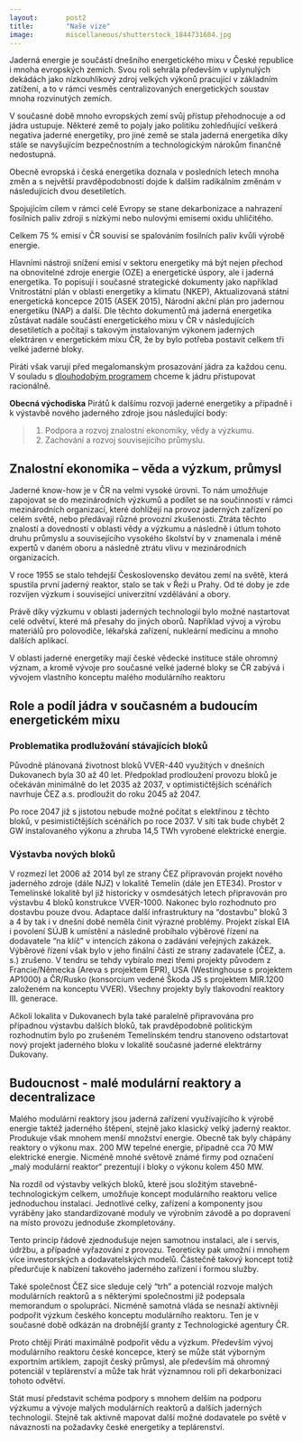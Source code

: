 ```yaml
---
layout:       post2
title:        "Naše vize"
image:        miscellaneous/shutterstock_1844731684.jpg
---
```


Jaderná energie je součástí dnešního energetického mixu v České republice i mnoha evropských zemích. Svou roli sehrála především v uplynulých dekádách jako nízkouhlíkový zdroj velkých výkonů pracující v základním zatížení, a to v rámci vesměs centralizovaných energetických soustav mnoha rozvinutých zemích.

V současné době mnoho evropských zemí svůj přístup přehodnocuje a od jádra ustupuje. Některé země to pojaly jako politiku zohledňující veškerá negativa jaderné energetiky, pro jiné země se stala jaderná energetika díky stále se navyšujícím bezpečnostním a technologickým nárokům finančně nedostupná.

Obecně evropská i česká energetika doznala v posledních letech mnoha změn a s největší pravděpodobností dojde k dalším radikálním změnám v následujících dvou desetiletích.

Spojujícím cílem v rámci celé Evropy se stane dekarbonizace a nahrazení fosilních paliv zdroji s nízkými nebo nulovými emisemi oxidu uhličitého.

Celkem 75 % emisí v ČR souvisí se spalováním fosilních paliv kvůli výrobě energie.

Hlavními nástroji snížení emisí v sektoru energetiky má být nejen přechod na obnovitelné zdroje energie (OZE) a energetické úspory, ale i jaderná energetika. To popisují i současné strategické dokumenty jako například Vnitrostátní plán v oblasti energetiky a klimatu (NKEP), Aktualizovaná státní energetická koncepce 2015 (ASEK 2015), Národní akční plán pro jadernou energetiku (NAP) a další. Dle těchto dokumentů má jaderná energetika zůstávat nadále součástí energetického mixu v ČR v následujících desetiletích a počítají s takovým instalovaným výkonem jaderných elektráren v energetickém mixu ČR, že by bylo potřeba postavit celkem tři velké jaderné bloky.

Piráti však varují před megalomanským prosazování jádra za každou cenu. V souladu s [dlouhodobým programem](https://www.pirati.cz/program/dlouhodoby/energetika/) chceme k jádru přistupovat racionálně.

**Obecná východiska** Pirátů k dalšímu rozvoji jaderné energetiky a případně i k výstavbě nového jaderného zdroje jsou následující body:

> 1.  Podpora a rozvoj znalostní ekonomiky, vědy a výzkumu.
> 2.  Zachování a rozvoj souvisejícího průmyslu.


## Znalostní ekonomika – věda a výzkum, průmysl

Jaderné know-how je v ČR na velmi vysoké úrovni. To nám umožňuje zapojovat se do mezinárodních výzkumů a podílet se na součinnosti v rámci mezinárodních organizací, které dohlížejí na provoz jaderných zařízení po celém světě, nebo předávají různé provozní zkušenosti. Ztráta těchto znalostí a dovedností v oblasti vědy a výzkumu a následně i útlum tohoto druhu průmyslu a souvisejícího vysokého školství by v znamenala i méně expertů v daném oboru a následně ztrátu vlivu v mezinárodních organizacích.

V roce 1955 se stalo tehdejší Československo devátou zemí na světě, která spustila první jaderný reaktor, stalo se tak v Řeži u Prahy. Od té doby je zde rozvíjen výzkum i související univerzitní vzdělávání a obory.

Právě díky výzkumu v oblasti jaderných technologií bylo možné nastartovat celé odvětví, které má přesahy do jiných oborů. Například vývoj a výrobu materiálů pro polovodiče, lékařská zařízení, nukleární medicínu a mnoho dalších aplikací.

V oblasti jaderné energetiky mají české vědecké instituce stále ohromný význam, a kromě vývoje pro současné velké jaderné bloky se ČR zabývá i vývojem vlastního konceptu malého modulárního reaktoru

## Role a podíl jádra v současném a budoucím energetickém mixu

### Problematika prodlužování stávajících bloků

Původně plánovaná životnost bloků VVER-440 využitých v dnešních Dukovanech byla 30 až 40 let. Předpoklad prodloužení provozu bloků je očekáván minimálně do let 2035 až 2037, v optimističtějších scénářích navrhuje ČEZ a.s. prodloužit do roku 2045 až 2047.

Po roce 2047 již s jistotou nebude možné počítat s elektřinou z těchto bloků, v pesimističtějších scénářích po roce 2037. V síti tak bude chybět 2 GW instalovaného výkonu a zhruba 14,5 TWh vyrobené elektrické energie.

### Výstavba nových bloků

V rozmezí let 2006 až 2014 byl ze strany ČEZ připravován projekt nového jaderného zdroje (dále NJZ) v lokalitě Temelín (dále jen ETE34). Prostor v Temelínské lokalitě byl již historicky v osmdesátých letech připravován pro výstavbu 4 bloků konstrukce VVER-1000. Nakonec bylo rozhodnuto pro dostavbu pouze dvou. Adaptace další infrastruktury na “dostavbu” bloků 3 a 4 by tak i v dnešní době neměla činit výrazné problémy. Projekt získal EIA i povolení SÚJB k umístění a následně probíhalo výběrové řízení na dodavatele “na klíč” v intencích zákona o zadávání veřejných zakázek. Výběrové řízení však bylo v jeho finální části ze strany zadavatele (ČEZ, a. s.) zrušeno. V tendru se tehdy vybíralo mezi třemi projekty původem z Francie/Německa (Areva s projektem EPR), USA (Westinghouse s projektem AP1000) a ČR/Rusko (konsorcium vedené Škoda JS s projektem MIR.1200 založeném na konceptu VVER). Všechny projekty byly tlakovodní reaktory III. generace.

Ačkoli lokalita v Dukovanech byla také paralelně připravována pro případnou výstavbu dalších bloků, tak pravděpodobně politickým rozhodnutím bylo po zrušeném Temelínském tendru stanoveno odstartovat nový projekt jaderného bloku v lokalitě současné jaderné elektrárny Dukovany.

## Budoucnost - malé modulární reaktory a decentralizace

Malého modulární reaktory jsou jaderná zařízení využívajícího k výrobě energie taktéž jaderného štěpení, stejně jako klasický velký jaderný reaktor. Produkuje však mnohem menší množství energie. Obecně tak byly chápány reaktory o výkonu max. 200 MW tepelné energie, případně cca 70 MW elektrické energie. Nicméně mnohé světově známé firmy pod označení „malý modulární reaktor“ prezentují i bloky o výkonu kolem 450 MW.

Na rozdíl od výstavby velkých bloků, které jsou složitým stavebně-technologickým celkem, umožňuje koncept modulárního reaktoru velice jednoduchou instalaci. Jednotlivé celky, zařízení a komponenty jsou vyráběny jako standardizované moduly ve výrobním závodě a po dopravení na místo provozu jednoduše zkompletovány.

Tento princip řádově zjednodušuje nejen samotnou instalaci, ale i servis, údržbu, a případné vyřazování z provozu. Teoreticky pak umožní i mnohem více investorských a dodavatelských modelů. Částečně takový koncept totiž předurčuje k nabízení takového jaderného zařízení i formou služby.

Také společnost ČEZ sice sleduje celý “trh” a potenciál rozvoje malých modulárních reaktorů a s některými společnostmi již podepsala memorandum o spolupráci. Nicméně samotná vláda se nesnaží aktivněji podpořit výzkum českého konceptu modulárního reaktoru. Ten je v současné době odkázán na drobnější granty z Technologické agentury ČR.

Proto chtějí Piráti maximálně podpořit vědu a výzkum. Především vývoj modulárního reaktoru české koncepce, který se může stát výborným exportním artiklem, zapojit český průmysl, ale především má ohromný potenciál v teplárenství a může tak hrát významnou roli při dekarbonizaci tohoto odvětví.

Stát musí představit schéma podpory s mnohem delším na podporu výzkumu a vývoje malých modulárních reaktorů a dalších jaderných technologií. Stejně tak aktivně mapovat další možné dodavatele po světě v návaznosti na požadavky české energetiky a teplárenství.